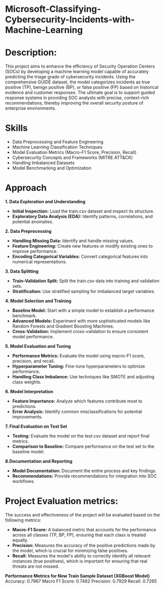 # Microsoft-Classifying-Cybersecurity-Incidents-with-Machine-Learning

# Description:
This project aims to enhance the efficiency of Security Operation Centers (SOCs) by developing a machine learning model capable of accurately predicting the triage grade of cybersecurity incidents. Using the comprehensive GUIDE dataset, the model categorizes incidents as true positive (TP), benign positive (BP), or false positive (FP) based on historical evidence and customer responses. The ultimate goal is to support guided response systems in providing SOC analysts with precise, context-rich recommendations, thereby improving the overall security posture of enterprise environments.


# Skills
* Data Preprocessing and Feature Engineering
* Machine Learning Classification Techniques
* Model Evaluation Metrics (Macro-F1 Score, Precision, Recall)
* Cybersecurity Concepts and Frameworks (MITRE ATT&CK)
* Handling Imbalanced Datasets
* Model Benchmarking and Optimization

# Approach

**1. Data Exploration and Understanding**
   * **Initial Inspection:** Load the train.csv dataset and inspect its structure.
   * **Exploratory Data Analysis (EDA):** Identify patterns, correlations, and potential anomalies.

**2. Data Preprocessing**
   * **Handling Missing Data:** Identify and handle missing values.
   * **Feature Engineering:** Create new features or modify existing ones to improve performance.
   * **Encoding Categorical Variables:** Convert categorical features into numerical representations.

**3. Data Splitting**
   * **Train-Validation Split:** Split the train.csv data into training and validation sets.
   * **Stratification:** Use stratified sampling for imbalanced target variables.

**4. Model Selection and Training**
   * **Baseline Model:** Start with a simple model to establish a performance benchmark.
   * **Advanced Models:** Experiment with more sophisticated models like Random Forests and Gradient Boosting Machines.
   * **Cross-Validation:** Implement cross-validation to ensure consistent model performance.

**5. Model Evaluation and Tuning**
   * **Performance Metrics:** Evaluate the model using macro-F1 score, precision, and recall.
   * **Hyperparameter Tuning:** Fine-tune hyperparameters to optimize performance.
   * **Handling Class Imbalance:** Use techniques like SMOTE and adjusting class weights.

**6. Model Interpretation**
   * **Feature Importance:** Analyze which features contribute most to predictions.
   * **Error Analysis:** Identify common misclassifications for potential improvements.

**7. Final Evaluation on Test Set**
   * **Testing:** Evaluate the model on the test.csv dataset and report final metrics.
   * **Comparison to Baseline:** Compare performance on the test set to the baseline model.

**8.Documentation and Reporting**
   * **Model Documentation:** Document the entire process and key findings.
   * **Recommendations:** Provide recommendations for integration into SOC workflows.

# Project Evaluation metrics:
The success and effectiveness of the project will be evaluated based on the following metrics:
   * **Macro-F1 Score:**  A balanced metric that accounts for the performance across all classes (TP, BP, FP), ensuring that each class is treated equally.
   * **Precision:** Measures the accuracy of the positive predictions made by the model, which is crucial for minimizing false positives.
   * **Recall:** Measures the model's ability to correctly identify all relevant instances (true positives), which is important for ensuring that real threats are not missed.

**Performance Metrics for New Train Sample Dataset (XGBoost Model)**
Accuracy: 0.7967
Macro F1 Score: 0.7482
Precision: 0.7929
Recall: 0.7265



